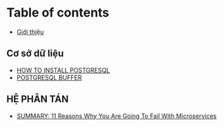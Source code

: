 # Table of contents

* [Giới thiệu](README.md)

## Cơ sở dữ liệu

* [HOW TO INSTALL POSTGRESQL](co-so-du-lieu/postgres-buffer.md)
* [POSTGRESQL BUFFER](co-so-du-lieu/postgresql-buffer.md)

## HỆ PHÂN TÁN

* [SUMMARY: 11 Reasons Why You Are Going To Fail With Microservices](he-phan-tan/summary-11-reasons-why-you-are-going-to-fail-with-microservices.md)

